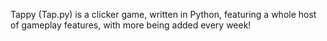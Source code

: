 Tappy (Tap.py) is a clicker game, written in Python, featuring a whole host of gameplay features, with more being added every week!
